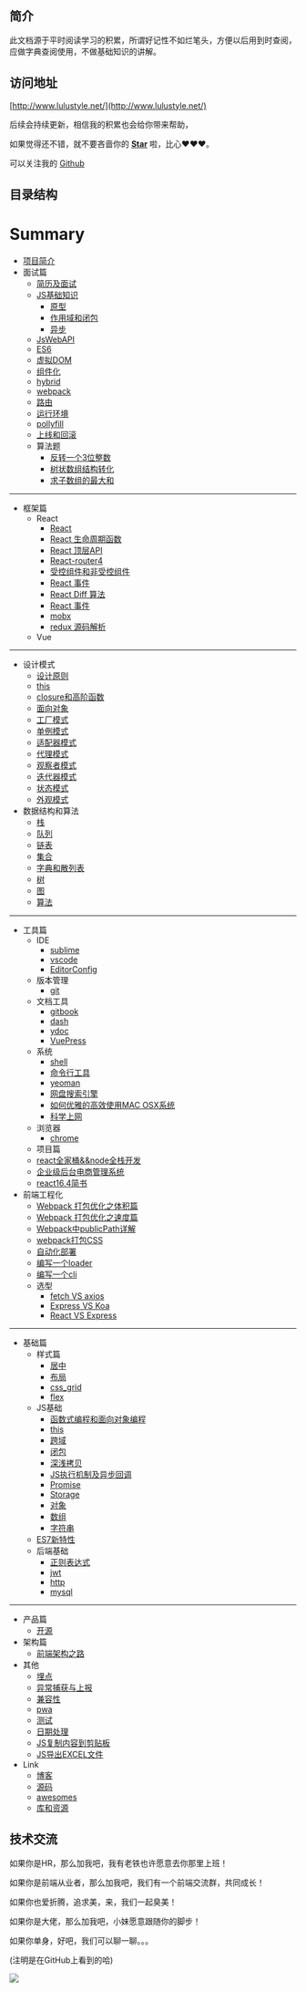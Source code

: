 ## 简介

此文档源于平时阅读学习的积累，所谓好记性不如烂笔头，方便以后用到时查阅，应做字典查阅使用，不做基础知识的讲解。

## 访问地址

[http://www.lulustyle.net/](http://www.lulustyle.net/)

后续会持续更新，相信我的积累也会给你带来帮助，

如果觉得还不错，就不要吝啬你的 [**Star**](https://github.com/lulu27753/document.github.io) 啦，比心❤️❤️❤️。

可以关注我的 [Github](https://github.com/lulu27753)


## 目录结构


# Summary

* [项目简介](README.md)
* 面试篇
	* [简历及面试](book/interview/resume.md)
	* [JS基础知识](book/interview/JS基础知识.md)
		* [原型](book/interview/原型.md)
		* [作用域和闭包](book/interview/作用域和闭包.md)
		* [异步](book/interview/异步.md)
	* [JsWebAPI](book/interview/JsWebAPI.md)
	* [ES6](book/interview/ES6.md)
	* [虚拟DOM](book/interview/virtual_dom.md)
	* [组件化](book/interview/组件化.md)
	* [hybrid](book/interview/hybrid.md)
	* [webpack](book/interview/webpack.md)
	* [路由](book/interview/路由.md)
	* [运行环境](book/interview/运行环境.md)
	* [pollyfill](book/interview/pollyfill.md)
	* [上线和回滚](book/interview/上线和回滚.md)
	* 算法题
		* [反转一个3位整数](算法/反转一个3位整数.md)
		* [树状数组结构转化](算法/树状数组结构转化.md)
		* [求子数组的最大和](算法/求子数组的最大和.md)
----
* 框架篇
	* React
		* [React](book/react/react.md)
		* [React 生命周期函数](book/react/React生命周期函数.md)
		* [React 顶层API](book/react/React顶层API.md)
		* [React-router4](book/react/react-router4.md)
		* [受控组件和非受控组件](book/react/受控组件和非受控组件.md)
		* [React 事件](book/react/React_event.md)
		* [React Diff 算法](book/react/React_Diff算法.md)
		* [React 事件](book/react/React_event.md)
		* [mobx](book/react/mobx.md)
		* [redux 源码解析](book/react/redux.md)
	* Vue

----
* 设计模式
	* [设计原则](book/JS设计模式系统讲解和应用/设计原则.md)
	* [this](book/JS设计模式系统讲解和应用/this.md)
	* [closure和高阶函数](book/JS设计模式系统讲解和应用/closure和高阶函数.md)
	* [面向对象](book/JS设计模式系统讲解和应用/面向对象.md)
	* [工厂模式](book/JS设计模式系统讲解和应用/工厂模式.md)
	* [单例模式](book/JS设计模式系统讲解和应用/单例模式.md)
	* [适配器模式](book/JS设计模式系统讲解和应用/适配器模式.md)
	* [代理模式](book/JS设计模式系统讲解和应用/代理模式.md)
	* [观察者模式](book/JS设计模式系统讲解和应用/观察者模式.md)
	* [迭代器模式](book/JS设计模式系统讲解和应用/迭代器模式.md)
	* [状态模式](book/JS设计模式系统讲解和应用/状态模式.md)
	* [外观模式](book/JS设计模式系统讲解和应用/外观模式.md)
* 数据结构和算法
	* [栈](book/算法和数据结构/栈.md)
	* [队列](book/算法和数据结构/队列.md)
	* [链表](book/算法和数据结构/链表.md)
	* [集合](book/算法和数据结构/集合.md)
	* [字典和散列表](book/算法和数据结构/字典和散列表.md)
	* [树](book/算法和数据结构/树.md)
	* [图](book/算法和数据结构/图.md)
	* [算法](book/算法和数据结构/算法.md)
----
* 工具篇
	* IDE
		* [sublime](book/tool/编辑器/sublime.md)
		* [vscode](book/tool/编辑器/vscode.md)
		* [EditorConfig](book/tool/编辑器/EditorConfig.md)
	* 版本管理
		* [git](book/tool/git.md)
	* 文档工具
		* [gitbook](book/tool/gitbook.md)
		* [dash](book/tool/dash.md)
		* [ydoc](book/tool/ydoc.md)
		* [VuePress](book/tool/VuePress.md)
	* 系统
		* [shell](book/tool/shell.md)
		* [命令行工具](book/tool/命令行工具.md)
		* [yeoman](book/tool/yeoman.md)
		* [网盘搜索引擎](book/tool/网盘搜索引擎.md)
		* [如何优雅的高效使用MAC OSX系统](book/tool/how-to-use-mac-efficiently.md)	
		* [科学上网](book/tool/科学上网.md)
	* 浏览器
		* [chrome](book/tool/chrome.md)
	* 项目篇
	* [react全家桶&&node全栈开发](book/react/react全家桶&&node全栈开发.md)
	* [企业级后台电商管理系统](book/react/企业级后台电商管理系统.md)
	* [react16.4简书](book/react/react16.4简书.md)
* 前端工程化
	* [Webpack 打包优化之体积篇](book/前端工程化/webpack打包体积篇.md)
	* [Webpack 打包优化之速度篇](book/前端工程化/webpack打包速度篇.md)
	* [Webpack中publicPath详解](book/前端工程化/Webpack中publicPath详解.md)
	* [webpack打包CSS](book/前端工程化/webpack打包CSS.md)
	* [自动化部署](book/前端工程化/自动化部署.md)
	* [编写一个loader](book/前端工程化/编写一个loader.md)
	* [编写一个cli](book/前端工程化/编写一个cli.md)
	* 选型
		* [fetch VS axios](book/前端工程化/fetch_axios.md)
		* [Express VS Koa](book/前端工程化/express_koa.md)
		* [React VS Express](book/前端工程化/express_koa.md)
----
* 基础篇
	* 样式篇
		* [居中](book/css/居中.md)
		* [布局](book/css/布局.md)
		* [css_grid](book/css/CSS_grid.md)
		* [flex](book/css/布局.md)
	* JS基础
		* [函数式编程和面向对象编程](book/其他基础/函数式编程和面向对象编程.md)
		* [this](book/js/this.md)
		* [跨域](book/js/跨域.md)
		* [闭包](book/js/闭包.md)
		* [深浅拷贝](book/js/深浅拷贝.md)
		* [JS执行机制及异步回调](book/js/js执行机制及异步回调.md)
		* [Promise](book/js/promise.md)
		* [Storage](book/js/storage.md)
		* [对象](book/js/对象.md)
		* [数组](book/js/数组.md)
		* [字符串](book/js/字符串.md)
	* [ES7新特性](book/js/ES7新特性.md)
	* 后端基础
		* [正则表达式](book/js/正则表达式.md)
		* [jwt](book/其他基础/jwt.md)
		* [http](book/其他基础/http/get_post.md)
		* [mysql](book//mysql.md)
----
* 产品篇
	* [开源](book/产品/index.md)
* 架构篇
	* [前端架构之路](book/架构/前端架构之路.md)
* 其他
	* [埋点](book//埋点操作文档.md)
	* [异常捕获与上报](book//前端异常捕获与上报.md)
	* [兼容性](book//兼容性/IE.md)
	* [pwa](book//pwa.md)
	* [测试](book//测试/单元测试.md)
	* [日期处理](book/js/日期处理.md)
	* [JS复制内容到剪贴板](book/js/JS复制内容到剪贴板.md)
	* [JS导出EXCEL文件](book/js/JS导出EXCEL文件.md)
* Link
	* [博客](/book/tool/博客.md)
	* [源码](book//origin-code/index.md)
	* [awesomes](book//origin-code/index.md)
	* [库和资源](book//轮子/库和资源.md)


## 技术交流

如果你是HR，那么加我吧，我有老铁也许愿意去你那里上班！

如果你是前端从业者，那么加我吧，我们有一个前端交流群，共同成长！

如果你也爱折腾，追求美，来，我们一起臭美！

如果你是大佬，那么加我吧，小妹愿意跟随你的脚步！

如果你单身，好吧，我们可以聊一聊。。。

(注明是在GitHub上看到的哈)

![](/book/Wechat.jpeg)
